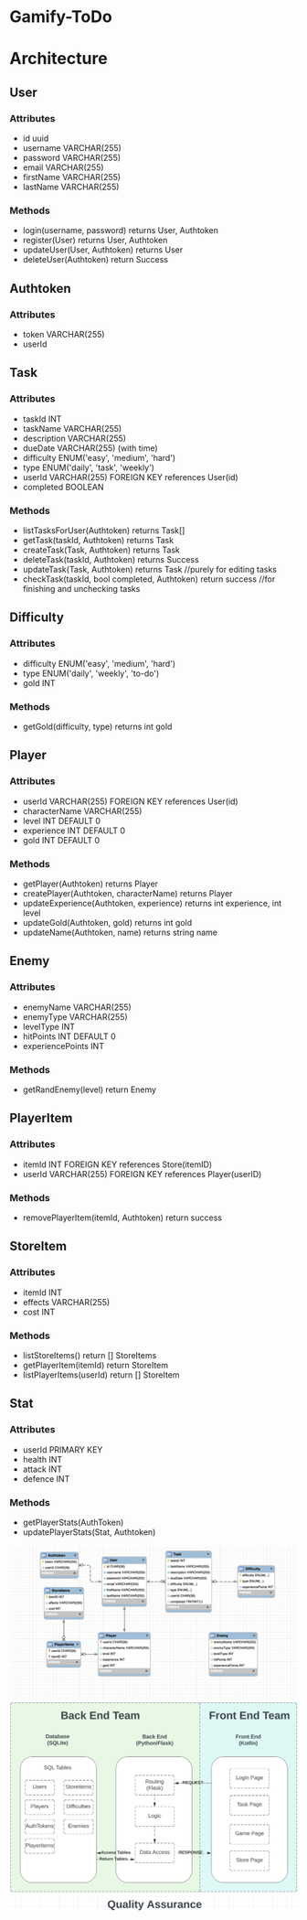 # Gamify-ToDo

# Architecture

## User
### Attributes
- id uuid
- username VARCHAR(255)
- password VARCHAR(255)
- email VARCHAR(255)
- firstName VARCHAR(255)
- lastName VARCHAR(255)
### Methods
- login(username, password) returns User, Authtoken
- register(User) returns User, Authtoken
- updateUser(User, Authtoken) returns User
- deleteUser(Authtoken) return Success

## Authtoken
### Attributes
- token VARCHAR(255)
- userId 

## Task
### Attributes
- taskId INT
- taskName VARCHAR(255)
- description VARCHAR(255)
- dueDate VARCHAR(255) (with time)
- difficulty ENUM('easy', 'medium', 'hard')
- type ENUM('daily', 'task', 'weekly')
- userId VARCHAR(255) FOREIGN KEY references User(id)
- completed BOOLEAN
### Methods
- listTasksForUser(Authtoken) returns Task[]
- getTask(taskId, Authtoken) returns Task
- createTask(Task, Authtoken) returns Task
- deleteTask(taskId, Authtoken) returns Success
- updateTask(Task, Authtoken) returns Task //purely for editing tasks
- checkTask(taskId, bool completed, Authtoken) return success //for finishing and unchecking tasks

## Difficulty
### Attributes
- difficulty ENUM('easy', 'medium', 'hard')
- type ENUM('daily', 'weekly', 'to-do')
- gold INT
### Methods
- getGold(difficulty, type) returns int gold

## Player
### Attributes
- userId VARCHAR(255) FOREIGN KEY references User(id)
- characterName VARCHAR(255)
- level INT DEFAULT 0
- experience INT DEFAULT 0
- gold INT DEFAULT 0
### Methods
- getPlayer(Authtoken) returns Player
- createPlayer(Authtoken, characterName) returns Player
- updateExperience(Authtoken, experience) returns int experience, int level
- updateGold(Authtoken, gold) returns int gold
- updateName(Authtoken, name) returns string name

## Enemy
### Attributes
- enemyName VARCHAR(255)
- enemyType VARCHAR(255)
- levelType INT
- hitPoints INT DEFAULT 0
- experiencePoints INT
### Methods
- getRandEnemy(level) return Enemy

## PlayerItem
### Attributes
- itemId INT FOREIGN KEY references Store(itemID)
- userId VARCHAR(255) FOREIGN KEY references Player(userID)
### Methods
- removePlayerItem(itemId, Authtoken) return success

## StoreItem
### Attributes
- itemId INT 
- effects VARCHAR(255)
- cost INT
### Methods
- listStoreItems() return [] StoreItems
- getPlayerItem(itemId) return StoreItem
- listPlayerItems(userId) return [] StoreItem

## Stat
### Attributes
- userId PRIMARY KEY
- health INT
- attack INT
- defence INT
### Methods
- getPlayerStats(AuthToken)
- updatePlayerStats(Stat, Authtoken)

![alt text](https://github.com/julesrouth/Gamify-ToDo/blob/main/images/Tables.png)
![alt text](https://github.com/julesrouth/Gamify-ToDo/blob/main/images/Flow.png)

